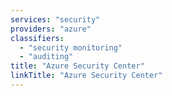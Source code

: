 ```yaml
---
services: "security"
providers: "azure"
classifiers:
  - "security monitoring"
  - "auditing"
title: "Azure Security Center"
linkTitle: "Azure Security Center"
---
```

